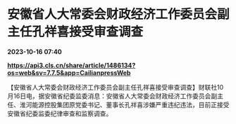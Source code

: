 # 安徽省人大常委会财政经济工作委员会副主任孔祥喜接受审查调查

**2023-10-16 07:40**

**https://api3.cls.cn/share/article/1486134?os=web&sv=7.7.5&app=CailianpressWeb**

【安徽省人大常委会财政经济工作委员会副主任孔祥喜接受审查调查】财联社10月16日电，据安徽省纪委监委消息：安徽省人大常委会财政经济工作委员会副主任、淮河能源控股集团原党委书记、董事长孔祥喜涉嫌严重违纪违法，目前正接受安徽省纪委监委纪律审查和监察调查。